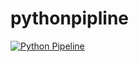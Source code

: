 # pythonpipline

[![Python Pipeline](https://github.com/AliaksandrTsimokhau/pythonpipline/actions/workflows/pipline.yml/badge.svg)](https://github.com/AliaksandrTsimokhau/pythonpipline/actions/workflows/pipline.yml)
